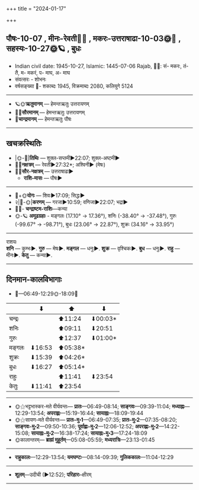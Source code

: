 +++
title = "2024-01-17"

+++
## पौषः-10-07  ,  मीनः-रेवती🌛🌌  ,  मकरः-उत्तराषाढा-10-03🌞🌌  ,  सहस्यः-10-27🌞🪐  ,  बुधः
- Indian civil date: 1945-10-27, Islamic: 1445-07-06 Rajab, 🌌🌞: सं- मकरः, तं- तै, म- मकरं, प- माघ, अ- माघ
- संवत्सरः - शोभनः
- वर्षसङ्ख्या 🌛- शकाब्दः 1945, विक्रमाब्दः 2080, कलियुगे 5124
___________________
- 🪐🌞**ऋतुमानम्** — हेमन्तऋतुः उत्तरायणम्
- 🌌🌞**सौरमानम्** — हेमन्तऋतुः उत्तरायणम्
- 🌛**चान्द्रमानम्** — हेमन्तऋतुः पौषः
___________________


## खचक्रस्थितिः
- |🌞-🌛|**तिथिः** — शुक्ल-सप्तमी►22:07; शुक्ल-अष्टमी►  
- 🌌🌛**नक्षत्रम्** — रेवती►27:32*; अश्विनी► (मेषः)  
- 🌌🌞**सौर-नक्षत्रम्** — उत्तराषाढा►  
  - **राशि-मासः** — पौषः► 
___________________
- 🌛+🌞**योगः** — शिवः►17:09; सिद्धः►  
- २|🌛-🌞|**करणम्** — गरजा►10:59; वणिजा►22:07; भद्रा►  
- 🌌🌛- **चन्द्राष्टम-राशिः**—कन्या  
- 🌞-🪐 **अमूढग्रहाः** - मङ्गलः (17.10° → 17.36°), शनिः (-38.40° → -37.48°), गुरुः (-99.67° → -98.71°), बुधः (23.06° → 22.87°), शुक्रः (34.16° → 33.95°)
___________________
राशयः  
**शनि** — कुम्भः►. **गुरु** — मेषः►. **मङ्गल** — धनुः►. **शुक्र** — वृश्चिकः►. **बुध** — धनुः►. **राहु** — मीनः►. **केतु** — कन्या►. 
___________________


## दिनमान-कालविभागाः
- 🌅—06:49-12:29🌞-18:09🌇  

|      |⬇     |⬆     |⬇     |
|------|-----|-----|------|
|चन्द्रः|     |⬆11:24 |⬇00:03*|
|शनिः   |     |⬆09:11 |⬇20:51 |
|गुरुः  |     |⬆12:37 |⬇01:00*|
|मङ्गलः |⬇16:53 |⬆05:38*|     |
|शुक्रः |⬇15:39 |⬆04:26*|     |
|बुधः   |⬇16:27 |⬆05:14*|     |
|राहुः  |     |⬆11:41 |⬇23:54 |
|केतुः  |⬇11:41 |⬆23:54 |     |
___________________
- 🌞⚝भट्टभास्कर-मते वीर्यवन्तः— **प्रातः**—06:49-08:14; **साङ्गवः**—09:39-11:04; **मध्याह्नः**—12:29-13:54; **अपराह्णः**—15:19-16:44; **सायाह्नः**—18:09-19:44  
- 🌞⚝सायण-मते वीर्यवन्तः— **प्रातः-मु॰1**—06:49-07:35; **प्रातः-मु॰2**—07:35-08:20; **साङ्गवः-मु॰2**—09:50-10:36; **पूर्वाह्णः-मु॰2**—12:06-12:52; **अपराह्णः-मु॰2**—14:22-15:08; **सायाह्नः-मु॰2**—16:38-17:24; **सायाह्नः-मु॰3**—17:24-18:09  
- 🌞कालान्तरम्— **ब्राह्मं मुहूर्तम्**—05:08-05:59; **मध्यरात्रिः**—23:13-01:45  
___________________
- **राहुकालः**—12:29-13:54; **यमघण्टः**—08:14-09:39; **गुलिककालः**—11:04-12:29  
___________________
- **शूलम्**—उदीची (►12:52); **परिहारः**–क्षीरम्  
___________________
